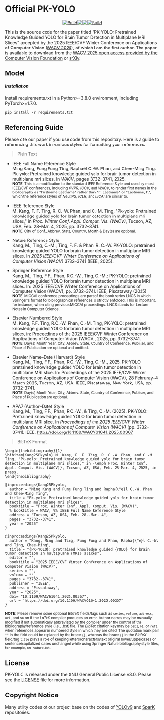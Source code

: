 # Official PK-YOLO

<div style="display:flex;justify-content: center">
<a href="https://github.com/mkang315/PK-YOLO"><img alt="Build" src="https://img.shields.io/github/stars/mkang315/PK-YOLO"></a> 
<a href="https://github.com/mkang315/PK-YOLO"><img src="https://img.shields.io/static/v1?label=GitHub&message=Code&color=grey&logo=github"></a>
<a href="https://huggingface.co/mkang315/PK-YOLO"><img src="https://img.shields.io/static/v1?label=%F0%9F%A4%97%20Hugging%20Face&message=Model&color=yellow"></a>
<a href="https://arxiv.org/abs/2410.21822"><img alt="Build" src="https://img.shields.io/badge/arXiv%20paper-2410.21822-b31b1b.svg"></a>
</div>

This is the source code for the paper titled "PK-YOLO: Pretrained Knowledge Guided YOLO for Brain Tumor Detection in Multiplane MRI Slices" accepted by the 2025 IEEE/CVF Winter Conference on Applications of Computer Vision ([WACV 2025](https://wacv2025.thecvf.com)), of which I am the first author. The paper is available to download from the [WACV 2025 open access provided by the Computer Vision Foundation](https://openaccess.thecvf.com/content/WACV2025/html/Kang_PK-YOLO_Pretrained_Knowledge_Guided_YOLO_for_Brain_Tumor_Detection_in_WACV_2025_paper.html) or [arXiv](https://arxiv.org/pdf/2410.21822). 
<!--
submitted to WACV 2025 (Paper ID: 466). This repository will be private before final decisions released to authors, i.e., Oct 28th, 2024.
## Errata
'Mamaba YOLO', which is a typo in the first version of the manuscript, shoule be Mamba YOLO.
-->
## Model

##### Installation
Install requirements.txt in a Python>=3.8.0 environment, including PyTorch>=1.7.0.
```
pip install -r requirements.txt
```

## Referencing Guide
Please cite our paper if you use code from this repository. Here is a guide to referencing this work in various styles for formatting your references:
> Plain Text
- IEEE Full Name Reference Style</br>
Ming Kang, Fung Fung Ting, Raphaël C.-W. Phan, and Chee-Ming Ting. Pk-yolo: Pretrained knowledge guided yolo for brain tumor detection in multiplane mri slices. In *WACV*, pages 3732–3741, 2025.</br>
<sup>**NOTE:** This is a modification to the standard IEEE Reference Style and used by most IEEE/CVF conferences, including *CVPR*, *ICCV*, and *WACV*, to render first names in the bibliography as "Firstname Lastname" rather than "F. Lastname" or "Lastname, F.", which the reference styles of *NeurIPS*, *ICLR*, and *IJCAI* are similar to.</sup>

- IEEE Reference Style</br>
M. Kang, F. F. Ting, R. C.-W. Phan, and C.-M. Ting, "Pk-yolo: Pretrained knowledge guided yolo for brain tumor detection in multiplane mri slices," in *Proc. Winter Conf. Appl. Comput. Vis. (WACV)*, Tucson, AZ, USA, Feb. 28–Mar. 4, 2025, pp. 3732–3741.</br>
<sup>**NOTE:** City of Conf., Abbrev. State, Country, Month & Day(s) are optional.</sup>

- Nature Reference Style</br>
Kang, M., Ting, C.-M., Ting, F. F. & Phan, R. C.-W. PK-YOLO: pretrained knowledge guided YOLO for brain tumor detection in multiplane MRI slices. In *2025 IEEE/CVF Winter Conference on Applications of Computer Vision (WACV)* 3732–3741 (IEEE, 2025).</br>

- Springer Reference Style</br>
Kang, M., Ting, F.F., Phan, R.C.-W., Ting, C.-M.: PK-YOLO: pretrained knowledge guided YOLO for brain tumor detection in multiplane MRI slices. In: 2025 IEEE/CVF Winter Conference on Applications of Computer Vision (WACV), pp. 3732–3741. IEEE, Piscataway (2025)</br>
<sup>**NOTE:** MICCAI conference proceedings are part of the book series LNCS in which Springer's format for bibliographical references is strictly enforced. This is important, for instance, when citing previous MICCAI proceedings. LNCS stands for Lecture Notes in Computer Science.</sup>

- Elsevier Numbered Style</br>
M. Kang, F.F. Ting, R.C.-W. Phan, C.-M. Ting, PK-YOLO: pretrained knowledge guided YOLO for brain tumor detection in multiplane MRI slices, in: Proceedings of the 2025 IEEE/CVF Winter Conference on Applications of Computer Vision (WACV), 2025, pp. 3732–3741.</br>
<sup>**NOTE:** Day(s) Month Year, City, Abbrev. State, Country of Conference, Publiser, and Place of Publication are optional and omitted.</sup>

- Elsevier Name–Date (Harvard) Style</br>
Kang, M., Ting, F.F., Phan, R.C.-W., Ting, C.-M., 2025. PK-YOLO: pretrained knowledge guided YOLO for brain tumor detection in multiplane MRI slice. In: Proceedings of the 2025 IEEE/CVF Winter Conference on Applications of Computer Vision (WACV), 28 Februray–4 March 2025, Tucson, AZ, USA. IEEE, Piscataway, New York, USA, pp. 3732–3741.</br>
<sup>**NOTE:** Day(s) Month Year, City, Abbrev. State, Country of Conference, Publiser, and Place of Publication are optional.</sup>

- APA7 (Author–Date) Style</br>
Kang, M., Ting, F.F., Phan, R.C.-W., & Ting, C.-M. (2025). PK-YOLO: Pretrained knowledge guided YOLO for brain tumor detection in multiplane MRI slice. In *Proceedings of the 2025 IEEE/CVF Winter Conference on Applications of Computer Vision (WACV)* (pp. 3732–3741). IEEE. https://doi.org/10.1109/WACV61041.2025.00367</br>


> BibTeX Format</br>
```
\begin{thebibliography}{1}
\bibitem{Kang25Pkyolo} M. Kang, F. F. Ting, R. C.-W. Phan, and C.-M. Ting, "Pk-yolo: Pretrained knowledge guided yolo for brain tumor detection in multiplane mri slices," in {\emph Proc. Winter Conf. Appl. Comput. Vis. (WACV)}, Tucson, AZ, USA, Feb. 28–Mar. 4, 2025, in press.
\end{thebibliography}
```
```
@inproceedings{Kang25Pkyolo,
  author = "Ming Kang and Fung Fung Ting and Rapha{\"e}l C.-W. Phan and Chee-Ming Ting",
  title = "Pk-yolo: Pretrained knowledge guided yolo for brain tumor detection in multiplane mri slices",
  booktitle = "Proc. Winter Conf. Appl. Comput. Vis. (WACV)",
  % booktitle = WACV, %% IEEE Full Name Reference Style
  address = "Tucson, AZ, USA, Feb. 28--Mar. 4",
  pages = "3732--3741",
  year = "2025"
}
```
```
@inproceedings{Kang25Pkyolo,
  author = "Kang, Ming and Ting, Fung Fung and Phan, Rapha{\"e}l C.-W. and Ting, Chee-Ming",
  title = "{PK-YOLO}: pretrained knowledge guided {YOLO} for brain tumor detection in multiplane {MRI} slices",
  editor = "",
  booktitle = "2025 IEEE/CVF Winter Conference on Applications of Computer Vision (WACV)",
  series = "",
  volume = "",
  pages = "3732--3741",
  publisher = "IEEE",
  address = "Piscataway",
  year = "2025",
  doi= "10.1109/WACV61041.2025.00367",
  url = "https://doi.org/10.1109/WACV61041.2025.00367"
}
```
<sup>**NOTE:** Please remove some optional *BibTeX* fields/tags such as `series`, `volume`, `address`, `url`, and so on if the *LaTeX* compiler produces an error. Author names may be manually modified if not automatically abbreviated by the compiler under the control of the bibliography/reference style (i.e., .bst) file. The *BibTex* citation key may be `bib1`, `b1`, or `ref1` when references appear in numbered style in which they are cited. The quotation mark pair `""` in the field could be replaced by the brace `{}`, whereas the brace `{}` in the *BibTeX* field/tag `title` plays a role of keeping letters/characters/text original lower/uppercases or sentence/capitalized cases unchanged while using Springer Nature bibliography style files, for example, sn-nature.bst.</sup>

## License
PK-YOLO is released under the GNU General Public License v3.0. Please see the [LICENSE](https://github.com/mkang315/PK-YOLO/blob/main/LICENSE) file for more information.

## Copyright Notice
Many utility codes of our project base on the codes of [YOLOv9](https://github.com/WongKinYiu/yolov9) and [SparK](https://github.com/keyu-tian/SparK) repositories.
